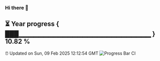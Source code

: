 ### Hi there 👋
⏳ Year progress { ███▁▁▁▁▁▁▁▁▁▁▁▁▁▁▁▁▁▁▁▁▁▁▁▁▁▁▁ } 10.82 %
---
⏰ Updated on Sun, 09 Feb 2025 12:12:54 GMT
![Progress Bar CI](https://github.com/Moyi321/Moyi321/workflows/Progress%20Bar%20CI/badge.svg)

